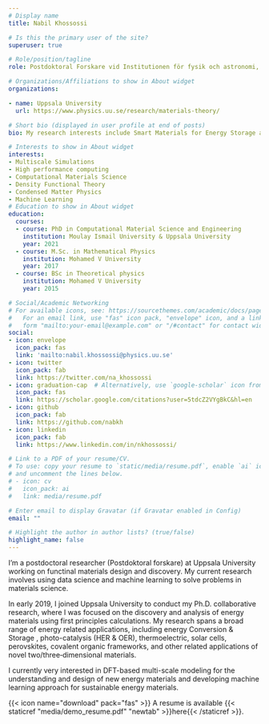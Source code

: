 ```yaml
---
# Display name
title: Nabil Khossossi

# Is this the primary user of the site?
superuser: true

# Role/position/tagline
role: Postdoktoral Forskare vid Institutionen för fysik och astronomi, Materialteori

# Organizations/Affiliations to show in About widget
organizations:

- name: Uppsala University
  url: https://www.physics.uu.se/research/materials-theory/

# Short bio (displayed in user profile at end of posts)
bio: My research interests include Smart Materials for Energy Storage and Conversion, Multiscale Simulations, High performance computing, Machine Learning.

# Interests to show in About widget
interests:
- Multiscale Simulations
- High performance computing
- Computational Materials Science
- Density Functional Theory
- Condensed Matter Physics
- Machine Learning
# Education to show in About widget
education:
  courses:
  - course: PhD in Computational Material Science and Engineering
    institution: Moulay Ismail University & Uppsala University
    year: 2021
  - course: M.Sc. in Mathematical Physics
    institution: Mohamed V University
    year: 2017
  - course: BSc in Theoretical physics 
    institution: Mohamed V University
    year: 2015

# Social/Academic Networking
# For available icons, see: https://sourcethemes.com/academic/docs/page-builder/#icons
#   For an email link, use "fas" icon pack, "envelope" icon, and a link in the
#   form "mailto:your-email@example.com" or "/#contact" for contact widget.
social:
- icon: envelope
  icon_pack: fas
  link: 'mailto:nabil.khossossi@physics.uu.se'
- icon: twitter
  icon_pack: fab
  link: https://twitter.com/na_khossossi
- icon: graduation-cap  # Alternatively, use `google-scholar` icon from `ai` icon pack
  icon_pack: fas
  link: https://scholar.google.com/citations?user=5tdcZ2VYgBkC&hl=en
- icon: github
  icon_pack: fab
  link: https://github.com/nabkh
- icon: linkedin
  icon_pack: fab
  link: https://www.linkedin.com/in/nkhossossi/

# Link to a PDF of your resume/CV.
# To use: copy your resume to `static/media/resume.pdf`, enable `ai` icons in `params.toml`, 
# and uncomment the lines below.
# - icon: cv
#   icon_pack: ai
#   link: media/resume.pdf

# Enter email to display Gravatar (if Gravatar enabled in Config)
email: ""

# Highlight the author in author lists? (true/false)
highlight_name: false
---
```


I’m a postdoctoral researcher (Postdoktoral forskare) at Uppsala University working on functinal materials design and discovery. My current research involves using data science and machine learning to solve problems in materials science.

In early 2019, I joined Uppsala University to conduct my Ph.D. collaborative research, where I was focused on the discovery and analysis of energy materials using first principles calculations. My research spans a broad range of energy related applications, including energy Conversion & Storage , photo-catalysis (HER & OER), thermoelectric, solar cells, perovskites, covalent organic frameworks, and other related applications of novel two/three‐dimensional materials.

I currently very interested in DFT-based multi-scale modeling for the understanding and design of new energy materials and developing machine learning approach for sustainable energy materials.

{{< icon name="download" pack="fas" >}} A resume is available {{< staticref "media/demo_resume.pdf" "newtab" >}}here{{< /staticref >}}.
